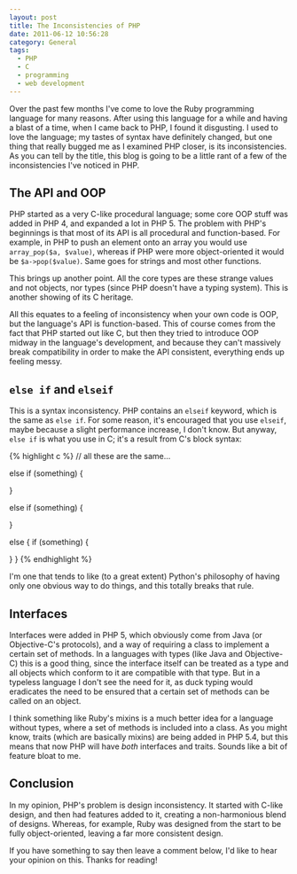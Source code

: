 ```yaml
---
layout: post
title: The Inconsistencies of PHP
date: 2011-06-12 10:56:28
category: General
tags:
  - PHP
  - C
  - programming
  - web development
---
```


Over the past few months I've come to love the Ruby programming language for many reasons. After using this language for a while and having a blast of a time, when I came back to PHP, I found it disgusting. I used to love the language; my tastes of syntax have definitely changed, but one thing that really bugged me as I examined PHP closer, is its inconsistencies. As you can tell by the title, this blog is going to be a little rant of a few of the inconsistencies I've noticed in PHP.

## The API and OOP

PHP started as a very C-like procedural language; some core OOP stuff was added in PHP 4, and expanded a lot in PHP 5. The problem with PHP's beginnings is that most of its API is all procedural and function-based. For example, in PHP to push an element onto an array you would use `array_pop($a, $value)`, whereas if PHP were more object-oriented it would be `$a->pop($value)`. Same goes for strings and most other functions.

This brings up another point. All the core types are these strange values and not objects, nor types (since PHP doesn't have a typing system). This is another showing of its C heritage.

All this equates to a feeling of inconsistency when your own code is OOP, but the language's API is function-based. This of course comes from the fact that PHP started out like C, but then they tried to introduce OOP midway in the language's development, and because they can't massively break compatibility in order to make the API consistent, everything ends up feeling messy.

## `else if` and `elseif`

This is a syntax inconsistency. PHP contains an `elseif` keyword, which is the same as `else if`. For some reason, it's encouraged that you use `elseif`, maybe because a slight performance increase, I don't know. But anyway, `else if` is what you use in C; it's a result from C's block syntax:

{% highlight c %}
// all these are the same...

else if (something)
{
  
}

else
  if (something)
  {
    
  }

else
{
  if (something)
  {
    
  }
}
{% endhighlight %}

I'm one that tends to like (to a great extent) Python's philosophy of having only one obvious way to do things, and this totally breaks that rule.

## Interfaces

Interfaces were added in PHP 5, which obviously come from Java (or Objective-C's protocols), and a way of requiring a class to implement a certain set of methods. In a languages with types (like Java and Objective-C) this is a good thing, since the interface itself can be treated as a type and all objects which conform to it are compatible with that type. But in a typeless language I don't see the need for it, as duck typing would eradicates the need to be ensured that a certain set of methods can be called on an object.

I think something like Ruby's mixins is a much better idea for a language without types, where a set of methods is included into a class. As you might know, traits (which are basically mixins) are being added in PHP 5.4, but this means that now PHP will have _both_ interfaces and traits. Sounds like a bit of feature bloat to me.

## Conclusion

In my opinion, PHP's problem is design inconsistency. It started with C-like design, and then had features added to it, creating a non-harmonious blend of designs. Whereas, for example, Ruby was designed from the start to be fully object-oriented, leaving a far more consistent design.

If you have something to say then leave a comment below, I'd like to hear your opinion on this. Thanks for reading!

